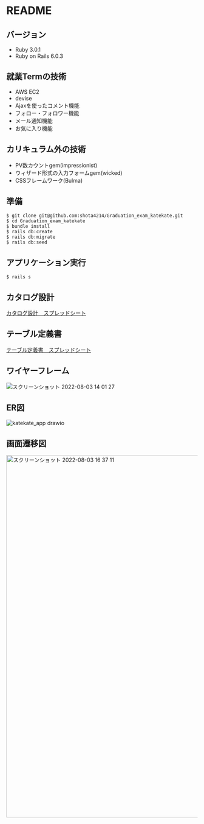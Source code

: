 # README

## バージョン
* Ruby 3.0.1
* Ruby on Rails 6.0.3

## 就業Termの技術
* AWS EC2
* devise
* Ajaxを使ったコメント機能
* フォロー・フォロワー機能
* メール通知機能
* お気に入り機能

## カリキュラム外の技術
* PV数カウントgem(impressionist)
* ウィザード形式の入力フォームgem(wicked)
* CSSフレームワーク(Bulma)

## 準備
```
$ git clone git@github.com:shota4214/Graduation_exam_katekate.git
$ cd Graduation_exam_katekate
$ bundle install
$ rails db:create
$ rails db:migrate
$ rails db:seed
```

## アプリケーション実行
```
$ rails s
```

## カタログ設計
[カタログ設計　スプレッドシート](https://docs.google.com/spreadsheets/d/1VZ91-x6q8wQ8oJU2w7w8Fg1JAt1p2uCHBd0Nv9BZqHQ/edit?usp=sharing)
## テーブル定義書
[テーブル定義書　スプレッドシート](https://docs.google.com/spreadsheets/d/1VZ91-x6q8wQ8oJU2w7w8Fg1JAt1p2uCHBd0Nv9BZqHQ/edit?usp=sharing)
## ワイヤーフレーム
![スクリーンショット 2022-08-03 14 01 27](https://user-images.githubusercontent.com/104758322/182528677-951654ce-aa75-4e8e-bd5d-b440b47343ae.png)
## ER図
![katekate_app drawio](https://user-images.githubusercontent.com/104758322/182528754-6f8c0f25-6665-4731-9bb0-12e813db7f18.png)

## 画面遷移図
<img width="952" alt="スクリーンショット 2022-08-03 16 37 11" src="https://user-images.githubusercontent.com/104758322/182551583-54996e41-6818-4972-aac3-f01f4bb97079.png">

